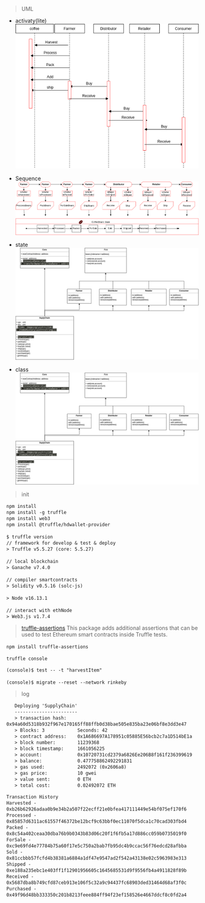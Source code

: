 >UML
-  activaty(lite)  
![](UMLs/activaty.png)

- Sequence  
![](UMLs/sequence.png)

- state  
![](UMLs/state.png)

- class  
![](UMLs/class.png)

> init 
```shell
npm install 
npm install -g truffle
npm install web3
npm install @truffle/hdwallet-provider

$ truffle version
// framework for develop & test & deploy 
> Truffle v5.5.27 (core: 5.5.27)

// local blockchain
> Ganache v7.4.0

// compiler smartcontracts
> Solidity v0.5.16 (solc-js)

> Node v16.13.1

// interact with ethNode
> Web3.js v1.7.4
```
> [truffle-assertions](https://www.npmjs.com/package/truffle-assertions) This package adds additional assertions that can be used to test Ethereum smart contracts inside Truffle tests.
> 
`npm install tr​​uffle-assertions`

`truffle console`
```
(console)$ test -- -t "harvestItem"

(console)$ migrate --reset --network rinkeby

```
> log
```
   Deploying 'SupplyChain'
   -----------------------
   > transaction hash:    0x94a60d5318b932f967e170165ff88ffb0d38bae505e835ba23e06bf8e3dd3e47
   > Blocks: 3            Seconds: 42
   > contract address:    0x1A686697A178951c05885E56bcb2c7a1D514bE1a
   > block number:        11239368
   > block timestamp:     1661056225
   > account:             0x10720731cd2379a6826Ee206B8f161f236399619
   > balance:             0.477758862492291831
   > gas used:            2492072 (0x2606a8)
   > gas price:           10 gwei
   > value sent:          0 ETH
   > total cost:          0.02492072 ETH
```
```
Transaction History
Harvested - 0xb26b62926adaa0b9e34b2a507f22ecff21e0bfea417111449e54bf075ef170f6
Processed - 0x85857d6311ac61557f46372be12bcf9c63bbf0ec11070f5dca1c70cad303fbd4
Packed - 0x8c54a402ceaa30dba76b9b0343b83d06c20f1f6fb5a17d886cc059b0735019f0
ForSale - 0xc9e69fd4e77784b75a60f17e5c750a2bab7fb95dc4b9ccac56f76edcd28afbba
Sold - 0x81ccbbb57fcfd4b38381a6884a1df47e9547ad2f542a43138e02c5963983e313
Shipped - 0xe188a235ebc1e403ff1f12901956605c1645685531d9f9556fb4a4911828f89b
Received - 0x5687dba8b749cfd87ceb913e106f5c32a9c94437fc68903ded31464d68af3f0c
Purchased - 0x49f96d48bb333350c201b8213feee884ff94f23ef158526e4667ddcf8c0fd2a4
````